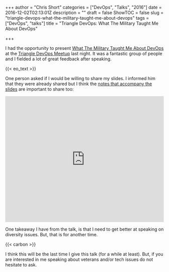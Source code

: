 +++
author = "Chris Short"
categories = ["DevOps", "Talks", "2016"]
date = 2016-12-02T02:13:01Z
description = ""
draft = false
ShowTOC = false
slug = "triangle-devops-what-the-military-taught-me-about-devops"
tags = ["DevOps", "talks"]
title = "Triangle DevOps: What The Military Taught Me About DevOps"

+++

I had the opportunity to present [What The Military Taught Me About DevOps](/what-the-military-taught-me-about-devops/) at the [Triangle DevOps Meetup](https://www.meetup.com/Triangle-DevOps/events/235751024/) last night. It was a fantastic group of people and I fielded a lot of great feedback after speaking.

{{< eo_text >}}

One person asked if I would be willing to share my slides. I informed him that they were already shared but I think the [notes that accompany the slides](https://cache.chrisshort.net/file/cache-chrisshort-net/What%20the%20Military%20Taught%20Me%20About%20DevOps.pdf) are important to share too:

<embed src="https://cache.chrisshort.net/file/cache-chrisshort-net/What%20the%20Military%20Taught%20Me%20About%20DevOps.pdf" width="100%" height="400" alt="pdf" />

One takeaway I have from the talk, is that I need to get better at speaking on diversity issues. But, that is for another time.

{{< carbon >}}

I think this will be the last time I give this talk (for a while at least). But, if you are interested in me speaking about veterans and/or tech issues do not hesitate to ask.
